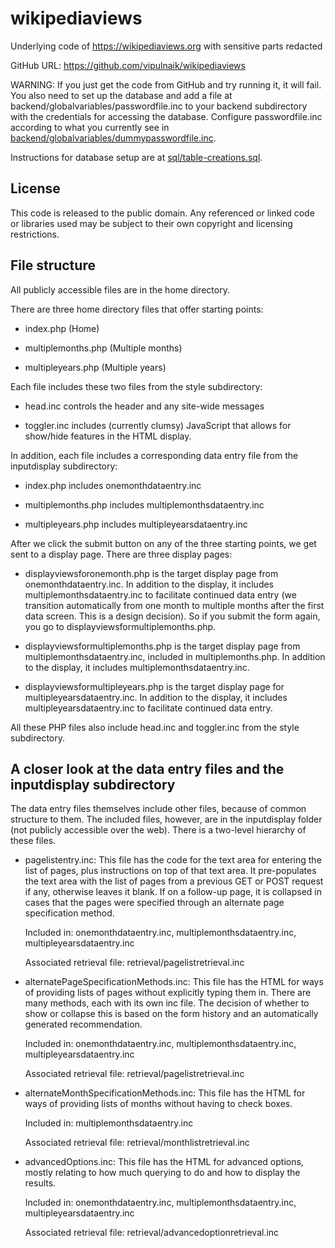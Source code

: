 wikipediaviews
==============

Underlying code of https://wikipediaviews.org with sensitive parts redacted

GitHub URL: https://github.com/vipulnaik/wikipediaviews

WARNING: If you just get the code from GitHub and try running it, it
will fail. You also need to set up the database and add a file at
backend/globalvariables/passwordfile.inc to your backend subdirectory
with the credentials for accessing the database. Configure
passwordfile.inc according to what you currently see in
[backend/globalvariables/dummypasswordfile.inc](https://github.com/vipulnaik/wikipediaviews/blob/master/backend/globalvariables/dummypasswordfile.inc).

Instructions for database setup are at
[sql/table-creations.sql](https://github.com/vipulnaik/wikipediaviews/blob/master/sql/table-creations.sql).

## License

This code is released to the public domain. Any referenced or linked
code or libraries used may be subject to their own copyright and
licensing restrictions.

## File structure

All publicly accessible files are in the home directory.

There are three home directory files that offer starting points:

* index.php (Home)

* multiplemonths.php (Multiple months)

* multipleyears.php (Multiple years)

Each file includes these two files from the style subdirectory:

* head.inc controls the header and any site-wide messages

* toggler.inc includes (currently clumsy) JavaScript that allows for
  show/hide features in the HTML display.

In addition, each file includes a corresponding data entry file from
the inputdisplay subdirectory:

* index.php includes onemonthdataentry.inc

* multiplemonths.php includes multiplemonthsdataentry.inc

* multipleyears.php includes multipleyearsdataentry.inc

After we click the submit button on any of the three starting points,
we get sent to a display page. There are three display pages:

* displayviewsforonemonth.php is the target display page from
  onemonthdataentry.inc. In addition to the display, it includes
  multiplemonthsdataentry.inc to facilitate continued data entry (we
  transition automatically from one month to multiple months after the
  first data screen. This is a design decision). So if you submit the
  form again, you go to displayviewsformultiplemonths.php.

* displayviewsformultiplemonths.php is the target display page from
  multiplemonthsdataentry.inc, included in multiplemonths.php. In
  addition to the display, it includes multiplemonthsdataentry.inc.

* displayviewsformultipleyears.php is the target display page for
  multipleyearsdataentry.inc. In addition to the display, it includes
  multipleyearsdataentry.inc to facilitate continued data entry.

All these PHP files also include head.inc and toggler.inc from the
style subdirectory.

## A closer look at the data entry files and the inputdisplay subdirectory

The data entry files themselves include other files, because of common
structure to them. The included files, however, are in the
inputdisplay folder (not publicly accessible over the web). There is a
two-level hierarchy of these files.

* pagelistentry.inc: This file has the code for the text area for
  entering the list of pages, plus instructions on top of that text
  area. It pre-populates the text area with the list of pages from a
  previous GET or POST request if any, otherwise leaves it blank. If
  on a follow-up page, it is collapsed in cases that the pages were
  specified through an alternate page specification method.

  Included in: onemonthdataentry.inc, multiplemonthsdataentry.inc, multipleyearsdataentry.inc

  Associated retrieval file: retrieval/pagelistretrieval.inc

* alternatePageSpecificationMethods.inc: This file has the HTML for
  ways of providing lists of pages without explicitly typing them
  in. There are many methods, each with its own inc file. The decision
  of whether to show or collapse this is based on the form history and
  an automatically generated recommendation.

  Included in: onemonthdataentry.inc, multiplemonthsdataentry.inc, multipleyearsdataentry.inc

  Associated retrieval file: retrieval/pagelistretrieval.inc

* alternateMonthSpecificationMethods.inc: This file has the HTML for
  ways of providing lists of months without having to check boxes.

  Included in: multiplemonthsdataentry.inc

  Associated retrieval file: retrieval/monthlistretrieval.inc

* advancedOptions.inc: This file has the HTML for advanced options,
  mostly relating to how much querying to do and how to display the
  results.

  Included in: onemonthdataentry.inc, multiplemonthsdataentry.inc, multipleyearsdataentry.inc

  Associated retrieval file: retrieval/advancedoptionretrieval.inc

